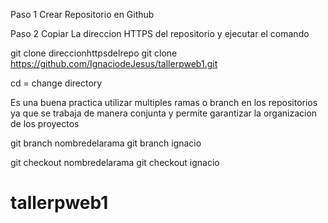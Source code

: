 Paso 1 Crear Repositorio en Github

Paso 2 Copiar La direccion HTTPS del repositorio y ejecutar el comando

git clone direccionhttpsdelrepo
git clone https://github.com/IgnaciodeJesus/tallerpweb1.git

cd = change directory

Es una buena practica utilizar multiples ramas o branch en los repositorios ya que se trabaja de manera conjunta y permite garantizar la organizacion de los proyectos

git branch nombredelarama
git branch ignacio

git checkout nombredelarama
git checkout ignacio


# tallerpweb1